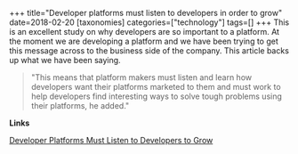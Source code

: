 +++
title="Developer platforms must listen to developers in order to grow"
date=2018-02-20
[taxonomies]
categories=["technology"]
tags=[]
+++
This is an excellent study on why developers are so important to a platform. At the moment we are developing a platform and we have been trying to get this message across to the business side of the company. This article backs up what we have been saying.
<!-- more -->

> "This means that platform makers must listen and learn how developers want their platforms marketed to them and must work to help developers find interesting ways to solve tough problems using their platforms, he added."

__Links__

[Developer Platforms Must Listen to Developers to Grow](http://www.itprotoday.com/web-development/developer-platforms-must-listen-developers-grow-study)

